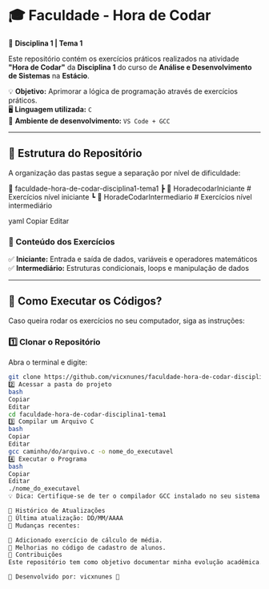 # 🎓 Faculdade - Hora de Codar  
📌 **Disciplina 1 | Tema 1**  

Este repositório contém os exercícios práticos realizados na atividade **"Hora de Codar"** da **Disciplina 1** do curso de **Análise e Desenvolvimento de Sistemas** na **Estácio**.  

💡 **Objetivo:** Aprimorar a lógica de programação através de exercícios práticos.  
🖥️ **Linguagem utilizada:** `C`  
🔧 **Ambiente de desenvolvimento:** `VS Code + GCC`  

---

## 📂 Estrutura do Repositório  
A organização das pastas segue a separação por nível de dificuldade:

📁 faculdade-hora-de-codar-disciplina1-tema1 ┣ 📁 HoradecodarIniciante # Exercícios nível iniciante ┗ 📁 HoradeCodarIntermediario # Exercícios nível intermediário

yaml
Copiar
Editar

### 📌 Conteúdo dos Exercícios
✅ **Iniciante:** Entrada e saída de dados, variáveis e operadores matemáticos  
✅ **Intermediário:** Estruturas condicionais, loops e manipulação de dados  

---

## 🚀 Como Executar os Códigos?  
Caso queira rodar os exercícios no seu computador, siga as instruções:

### **1️⃣ Clonar o Repositório**
Abra o terminal e digite:
```bash
git clone https://github.com/vicxnunes/faculdade-hora-de-codar-disciplina1-tema1.git
2️⃣ Acessar a pasta do projeto
bash
Copiar
Editar
cd faculdade-hora-de-codar-disciplina1-tema1
3️⃣ Compilar um Arquivo C
bash
Copiar
Editar
gcc caminho/do/arquivo.c -o nome_do_executavel
4️⃣ Executar o Programa
bash
Copiar
Editar
./nome_do_executavel
💡 Dica: Certifique-se de ter o compilador GCC instalado no seu sistema.

📜 Histórico de Atualizações
📅 Última atualização: DD/MM/AAAA
🔄 Mudanças recentes:

🚀 Adicionado exercício de cálculo de média.
🔧 Melhorias no código de cadastro de alunos.
🤝 Contribuições
Este repositório tem como objetivo documentar minha evolução acadêmica. Caso tenha sugestões ou melhorias, fique à vontade para abrir uma Issue ou um Pull Request. 😊

📌 Desenvolvido por: vicxnunes 🚀

